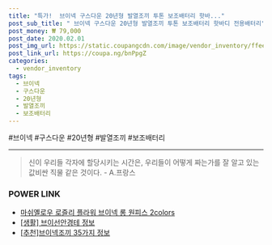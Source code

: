 ```yaml
--- 
title: "특가!  브이넥 구스다운 20년형 발열조끼 투톤 보조배터리 핫바..." 
post_sub_title: " 브이넥 구스다운 20년형 발열조끼 투톤 보조배터리 핫바디 전용배터리" 
post_money: ₩ 79,000 
post_date: 2020.02.01 
post_img_url: https://static.coupangcdn.com/image/vendor_inventory/ffee/4b41f8d2e7c8b09194daa18796376d772dcb2e244b65dcb162f8eec01c92.jpg 
post_link_url: https://coupa.ng/bnPpgZ 
categories: 
  - vendor_inventory 
tags: 
  - 브이넥 
  - 구스다운 
  - 20년형 
  - 발열조끼 
  - 보조배터리 
--- 
```

  #브이넥 #구스다운 #20년형 #발열조끼 #보조배터리 
<hr> 

> 신이 우리들 각자에 할당시키는 시간은, 우리들이 어떻게 짜는가를 잘 알고 있는 값비싼 직물 같은 것이다. - A.프랑스 


### POWER LINK

* <a href="https://blog.naver.com/santokki14/221784343269" target="_blank">마쉬옐로우 로즐리 플라워 브이넥 롱 원피스 2colors</a>
* <a href="https://blog.naver.com/sakai111/221764969201" target="_blank"> [생활] 브이선안경테 정보 </a>
* <a href="https://blog.naver.com/fasyy4321/221792176742" target="_blank">[추천]브이넥조끼 35가지 정보</a>
